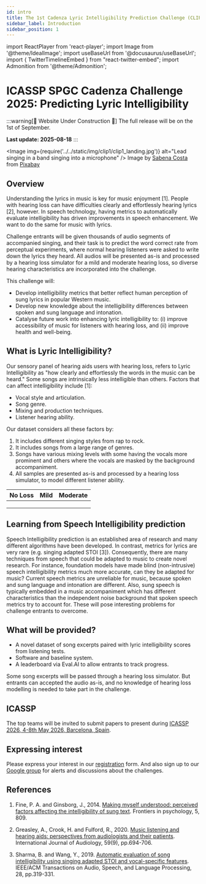 ```yaml
---
id: intro
title: The 1st Cadenza Lyric Intelligibility Prediction Challenge (CLIP1)
sidebar_label: Introduction
sidebar_position: 1
---
```

import ReactPlayer from 'react-player';
import Image from '@theme/IdealImage';
import useBaseUrl from '@docusaurus/useBaseUrl';
import { TwitterTimelineEmbed } from "react-twitter-embed";
import Admonition from '@theme/Admonition';

# ICASSP SPGC Cadenza Challenge 2025: Predicting Lyric Intelligibility

:::warning[🚧 Website Under Construction  🚧]
The full release will be on the 1st of September.

**Last update: 2025-08-18**
:::

<Image img={require('../../static/img/clip1/clip1_landing.jpg')} alt="Lead singing in a band singing into a microphone" />
Image by <a href="https://pixabay.com/users/sabena206-20184104/?utm_source=link-attribution&utm_medium=referral&utm_campaign=image&utm_content=5989931">Sabena Costa</a> from <a href="https://pixabay.com//?utm_source=link-attribution&utm_medium=referral&utm_campaign=image&utm_content=5989931">Pixabay</a>

## Overview

Understanding the lyrics in music is key for music enjoyment [1]. 
People with hearing loss can have difficulties clearly and effortlessly hearing lyrics [2], however. 
In speech technology, having metrics to automatically evaluate intelligibility has driven improvements in speech enhancement. 
We want to do the same for music with lyrics.

Challenge entrants will be given thousands of audio segments of accompanied singing, and their task is to predict the word correct rate from perceptual experiments, where normal hearing listeners were asked to write down the lyrics they heard. 
All audios will be presented as-is and processed by a hearing loss simulator for a mild and moderate hearing loss, so diverse hearing characteristics are incorporated into the challenge.

This challenge will:
* Develop intelligibility metrics that better reflect human perception of sung lyrics in popular Western music.
* Develop new knowledge about the intelligibility differences between spoken and sung language and intonation.
* Catalyse future work into enhancing lyric intelligibility to: (i) improve accessibility of music for listeners with hearing loss, and (ii) improve health and well-being.

## What is Lyric Intelligibility?

Our sensory panel of hearing aids users with hearing loss, refers to Lyric Intelligibility as "how clearly and effortlessly the words in the music can be heard." 
Some songs are intrinsically less intelligible than others. Factors that can affect intelligibility include [1]:

* Vocal style and articulation.
* Song genre.
* Mixing and production techniques.
* Listener hearing ability.

Our dataset considers all these factors by:

1. It includes different singing styles from rap to rock.
2. It includes songs from a large range of genres.
3. Songs have various mixing levels with some having the vocals more prominent and others where the vocals are masked by the background accompaniment.
4. All samples are presented as-is and processed by a hearing loss simulator, to model different listener ability.  

| No Loss                                                                                  | Mild                                                                                   | Moderate                                                                                   |
|------------------------------------------------------------------------------------------|----------------------------------------------------------------------------------------|--------------------------------------------------------------------------------------------|
| <ReactPlayer pip controls width="250px" height="50px" url='/audios/clip1/noloss1.wav' /> | <ReactPlayer pip controls width="250px" height="50px" url='/audios/clip1/mild1.wav' /> | <ReactPlayer pip controls width="250px" height="50px" url='/audios/clip1/moderate1.wav' /> |           
| <ReactPlayer pip controls width="250px" height="50px" url='/audios/clip1/noloss2.wav' /> | <ReactPlayer pip controls width="250px" height="50px" url='/audios/clip1/mild2.wav' /> | <ReactPlayer pip controls width="250px" height="50px" url='/audios/clip1/moderate2.wav' /> |           
| <ReactPlayer pip controls width="250px" height="50px" url='/audios/clip1/noloss3.wav' /> | <ReactPlayer pip controls width="250px" height="50px" url='/audios/clip1/mild3.wav' /> | <ReactPlayer pip controls width="250px" height="50px" url='/audios/clip1/moderate3.wav' /> |
## Learning from Speech Intelligibility prediction

Speech Intelligibility prediction is an established area of research and many different algorithms have been developed. 
In contrast, metrics for lyrics are very rare (e.g. singing adapted STOI [3]). 
Consequently, there are many techniques from speech that could be adapted to music to create novel research. 
For instance, foundation models have made blind (non-intrusive) speech intelligibility metrics much more accurate, can they be adapted for music? 
Current speech metrics are unreliable for music, because spoken and sung language and intonation are different. 
Also, sung speech is typically embedded in a music accompaniment which has different characteristics than the independent noise background that spoken speech metrics try to account for. 
These will pose interesting problems for challenge entrants to overcome.

## What will be provided?

* A novel dataset of song excerpts paired with lyric intelligibility scores from listening tests.
* Software and baseline system.
* A leaderboard via Eval.AI to allow entrants to track progress.

Some song excerpts will be passed through a hearing loss simulator.  But entrants can accepted the audio as-is, and no knowledge of hearing loss modelling is needed to take part in the challenge.

## ICASSP

The top teams will be invited to submit papers to present during [ICASSP 2026, 4-8th May 2026, Barcelona, Spain](https://2026.ieeeicassp.org/event/about-conference/).

## Expressing interest

Please express your interest in our [registration](take_part/registration) form. And also sign up to our [Google group](https://groups.google.com/g/cadenza-challenge) for alerts and discussions about the challenges.

## References

1. Fine, P. A. and Ginsborg, J., 2014. [Making myself understood: perceived factors affecting the intelligibility of sung text](https://pmc.ncbi.nlm.nih.gov/articles/PMC4155173/). Frontiers in psychology, 5, 809.

2. Greasley, A., Crook, H. and Fulford, R., 2020. [Music listening and hearing aids: perspectives from audiologists and their patients](https://www.tandfonline.com/doi/full/10.1080/14992027.2020.1762126). International Journal of Audiology, 59(9), pp.694-706.

3. Sharma, B. and Wang, Y., 2019. [Automatic evaluation of song intelligibility using singing adapted STOI and vocal-specific features](https://ieeexplore.ieee.org/document/8910414). IEEE/ACM Transactions on Audio, Speech, and Language Processing, 28, pp.319-331.

